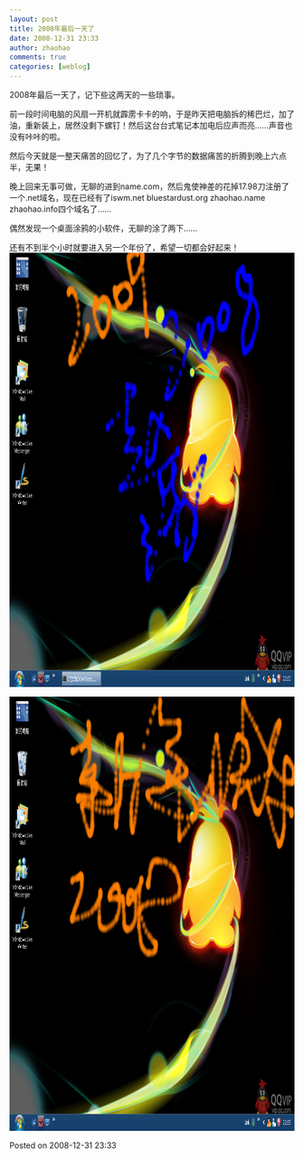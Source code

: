 ```yaml
---
layout: post
title: 2008年最后一天了
date: 2008-12-31 23:33
author: zhaohao
comments: true
categories: [weblog]
---
```

2008年最后一天了，记下些这两天的一些琐事。

前一段时间电脑的风扇一开机就霹雳卡卡的响，于是昨天把电脑拆的稀巴烂，加了油，重新装上，居然没剩下螺钉！然后这台台式笔记本加电后应声而亮……声音也没有咔咔的啦。

然后今天就是一整天痛苦的回忆了，为了几个字节的数据痛苦的折腾到晚上六点半，无果！

晚上回来无事可做，无聊的进到name.com，然后鬼使神差的花掉17.98刀注册了一个.net域名，现在已经有了iswm.net bluestardust.org zhaohao.name zhaohao.info四个域名了……

偶然发现一个桌面涂鸦的小软件，无聊的涂了两下……

还有不到半个小时就要进入另一个年份了，希望一切都会好起来！
<a href="/Media/20081231-1-777902.png"><img src="/Media/20081231-1-777902.png" alt="20081231-1-777902" width="1024" height="768" class="alignnone size-full wp-image-627" /></a>

<a href="/Media/20081231-2-778614.png"><img src="/Media/20081231-2-778614.png" alt="20081231-2-778614" width="1024" height="768" class="alignnone size-full wp-image-628" /></a>

Posted on 2008-12-31 23:33

